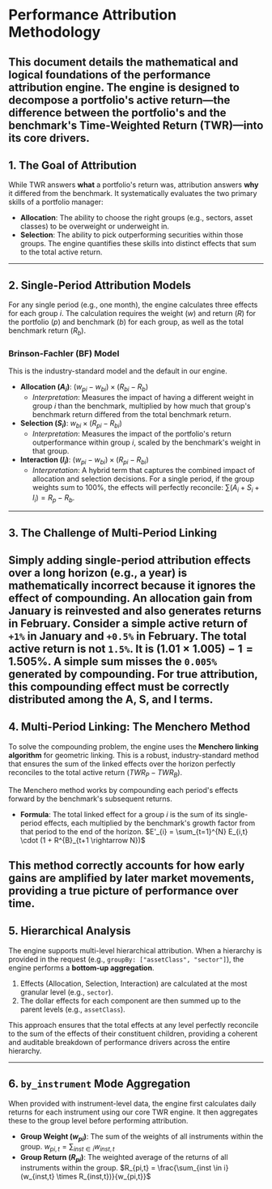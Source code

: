 # Performance Attribution Methodology

This document details the mathematical and logical foundations of the performance attribution engine. The engine is designed to decompose a portfolio's active return—the difference between the portfolio's and the benchmark's Time-Weighted Return (TWR)—into its core drivers.
---

## 1. The Goal of Attribution

While TWR answers **what** a portfolio's return was, attribution answers **why** it differed from the benchmark. It systematically evaluates the two primary skills of a portfolio manager:

* **Allocation**: The ability to choose the right groups (e.g., sectors, asset classes) to be overweight or underweight in.
* **Selection**: The ability to pick outperforming securities within those groups.
The engine quantifies these skills into distinct effects that sum to the total active return.
---

## 2. Single-Period Attribution Models

For any single period (e.g., one month), the engine calculates three effects for each group *i*. The calculation requires the weight ($w$) and return ($R$) for the portfolio ($p$) and benchmark ($b$) for each group, as well as the total benchmark return ($R_b$).
### Brinson-Fachler (BF) Model

This is the industry-standard model and the default in our engine.
* **Allocation ($A_i$)**: $(w_{pi} - w_{bi}) \times (R_{bi} - R_b)$
    * *Interpretation*: Measures the impact of having a different weight in group *i* than the benchmark, multiplied by how much that group's benchmark return differed from the total benchmark return.
* **Selection ($S_i$)**: $w_{bi} \times (R_{pi} - R_{bi})$
    * *Interpretation*: Measures the impact of the portfolio's return outperformance within group *i*, scaled by the benchmark's weight in that group.
* **Interaction ($I_i$)**: $(w_{pi} - w_{bi}) \times (R_{pi} - R_{bi})$
    * *Interpretation*: A hybrid term that captures the combined impact of allocation and selection decisions.
For a single period, if the group weights sum to 100%, the effects will perfectly reconcile: $\sum (A_i + S_i + I_i) = R_p - R_b$.
---

## 3. The Challenge of Multi-Period Linking

Simply adding single-period attribution effects over a long horizon (e.g., a year) is mathematically incorrect because it ignores the effect of **compounding**. An allocation gain from January is reinvested and also generates returns in February. Consider a simple active return of `+1%` in January and `+0.5%` in February. The total active return is not `1.5%`. It is $(1.01 \times 1.005) - 1 = 1.505\%$. A simple sum misses the `0.005%` generated by compounding.
For true attribution, this compounding effect must be correctly distributed among the A, S, and I terms.
---

## 4. Multi-Period Linking: The Menchero Method

To solve the compounding problem, the engine uses the **Menchero linking algorithm** for geometric linking. This is a robust, industry-standard method that ensures the sum of the linked effects over the horizon perfectly reconciles to the total active return ($TWR_P - TWR_B$).

The Menchero method works by compounding each period's effects forward by the benchmark's subsequent returns.
* **Formula**: The total linked effect for a group *i* is the sum of its single-period effects, each multiplied by the benchmark's growth factor from that period to the end of the horizon.
$E'_{i} = \sum_{t=1}^{N} E_{i,t} \cdot (1 + R^{B}_{t+1 \rightarrow N})$

This method correctly accounts for how early gains are amplified by later market movements, providing a true picture of performance over time.
---

## 5. Hierarchical Analysis

The engine supports multi-level hierarchical attribution. When a hierarchy is provided in the request (e.g., `groupBy: ["assetClass", "sector"]`), the engine performs a **bottom-up aggregation**.

1.  Effects (Allocation, Selection, Interaction) are calculated at the most granular level (e.g., `sector`).
2.  The dollar effects for each component are then summed up to the parent levels (e.g., `assetClass`).

This approach ensures that the total effects at any level perfectly reconcile to the sum of the effects of their constituent children, providing a coherent and auditable breakdown of performance drivers across the entire hierarchy.

---

## 6. `by_instrument` Mode Aggregation

When provided with instrument-level data, the engine first calculates daily returns for each instrument using our core TWR engine. It then aggregates these to the group level before performing attribution.
* **Group Weight ($w_{pi}$)**: The sum of the weights of all instruments within the group.
$w_{pi,t} = \sum_{inst \in i} w_{inst,t}$
* **Group Return ($R_{pi}$)**: The weighted average of the returns of all instruments within the group.
$R_{pi,t} = \frac{\sum_{inst \in i} (w_{inst,t} \times R_{inst,t})}{w_{pi,t}}$